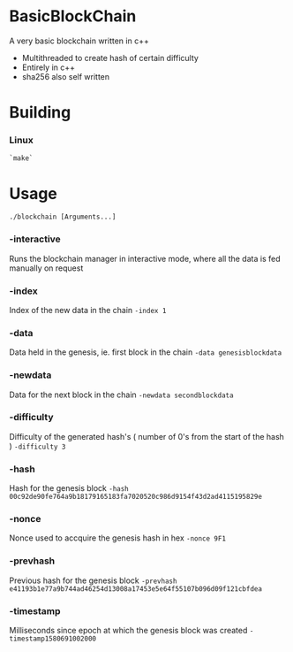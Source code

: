 # BasicBlockChain

 A very basic blockchain written in c++
  - Multithreaded to create hash of certain difficulty
  - Entirely in c++
  - sha256 also self written
  
  # Building
   ### Linux
    `make`
    
  # Usage
   `./blockchain [Arguments...]`
   
   ### -interactive
   Runs the blockchain manager in interactive mode, where all the data is fed manually on request
   
   ### -index
   Index of the new data in the chain
    `-index 1`
    
   ### -data
   Data held in the genesis, ie. first block in the chain
    `-data genesisblockdata`
    
   ### -newdata
   Data for the next block in the chain
    `-newdata secondblockdata`
    
   ### -difficulty
   Difficulty of the generated hash's ( number of 0's from the start of the hash )
    `-difficulty 3`
   
   ### -hash
   Hash for the genesis block
    `-hash 00c92de90fe764a9b18179165183fa7020520c986d9154f43d2ad4115195829e`
   
   ### -nonce
   Nonce used to accquire the genesis hash in hex
    `-nonce 9F1`
    
   ### -prevhash
   Previous hash for the genesis block
    `-prevhash e41193b1e77a9b744ad46254d13008a17453e5e64f55107b096d09f121cbfdea`
   
   ### -timestamp
   Milliseconds since epoch at which the genesis block was created
   ```-timestamp1580691002000```
